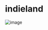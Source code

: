 # indieland

![image](https://github.com/user-attachments/assets/f28b4d44-78c4-4012-8c87-c9823f420c91)
